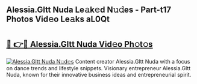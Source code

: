 ## Alessia.Gltt Nuda Le𝚊k𝚎d N𝚞𝚍es - Part-t17 Photos Vid𝚎o Le𝚊ks aL0Qt

# <h2><a href="http://fbe3yn.evod.top/?m=Alessia.Gltt+Nuda">🔗 👉🔴 Alessia.Gltt Nuda Vid𝚎o Ph𝚘t𝚘s</a></h2>

[![Alessia.Gltt Nuda N𝚞d𝚎s](https://i.imgur.com/8V9OHl7.gif)](http://fbe3yn.evod.top/?m=Alessia.Gltt+Nuda)
Content creator Alessia.Gltt Nuda with a focus on dance trends and lifestyle snippets. Visionary entrepreneur Alessia.Gltt Nuda, known for their innovative business ideas and entrepreneurial spirit. 
